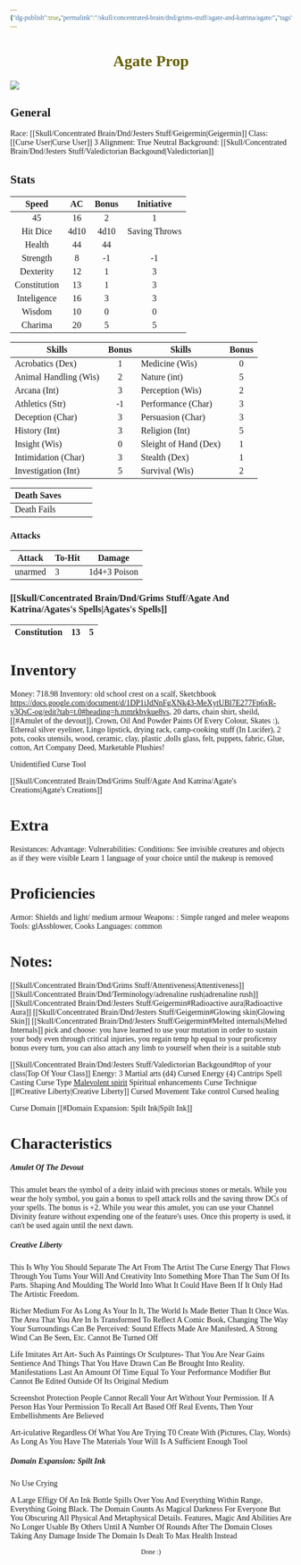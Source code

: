 ```yaml
---
{"dg-publish":true,"permalink":"/skull/concentrated-brain/dnd/grims-stuff/agate-and-katrina/agate/","tags":["Tagless"],"noteIcon":""}
---
```


<style id="Force_Custom_Fonts" type="text/css">@font-face{font-style:normal;font-family:"Merriweather";src:local("Merriweather")}@font-face{font-style:bolder;font-family:"Merriweather";src:local("Merriweather")}@font-face{font-style:normal;font-family:"Merriweather";src:local("Merriweather");unicode-range:U+0-FF,U+2E80-9FFF,U+F900-FAFF,U+FE30-FE4F,U+20000-2FA1F}@font-face{font-style:bolder;font-family:"Merriweather";src:local("Merriweather");unicode-range:U+0-FF,U+2E80-9FFF,U+F900-FAFF,U+FE30-FE4F,U+20000-2FA1F}@font-face{font-style:normal;font-family:"Merriweather";src:local("Merriweather");unicode-range:U+0-FF}@font-face{font-style:bolder;font-family:"Merriweather";src:local("Merriweather");unicode-range:U+0-FF}:not(pre):not(code):not(textarea):not(tt):not(kbd):not(samp):not(var){font-family:"Merriweather"!important}pre,code,textarea,tt,kbd,samp,var{font-family:monospace!important}pre *,code *,textarea *,tt *,kbd *,samp *,var *{font-family:monospace!important}</style>


# <center><span style="color:#666000">Agate Prop</span></center>

![](https://i.imgur.com/RPjC0b5.png)



## General
 Race:  [[Skull/Concentrated Brain/Dnd/Jesters Stuff/Geigermin\|Geigermin]]
 Class: [[Curse User\|Curse User]] 3
 Alignment: True Neutral
 Background:  [[Skull/Concentrated Brain/Dnd/Jesters Stuff/Valedictorian Backgound\|Valedictorian]] 


## Stats

|    Speed     |  AC  | Bonus |  Initiative   |
| :----------: | :--: | :---: | :-----------: |
|      45      |  16  |   2   |       1       |
|   Hit Dice   | 4d10 | 4d10  | Saving Throws |
|    Health    |  44  |  44   |               |
|   Strength   |  8   |  -1   |      -1       |
|  Dexterity   |  12  |   1   |       3       |
| Constitution |  13  |   1   |       3       |
| Inteligence  |  16  |   3   |       3       |
|    Wisdom    |  10  |   0   |       0       |
|   Charima    |  20  |   5   |       5       |

| Skills                | Bonus | Skills                | Bonus |
| --------------------- | :---: | --------------------- | :---: |
| Acrobatics (Dex)      |   1   | Medicine (Wis)        |   0   |
| Animal Handling (Wis) |   2   | Nature (int)          |   5   |
| Arcana (Int)          |   3   | Perception (Wis)      |   2   |
| Athletics (Str)       |  -1   | Performance (Char)    |   3   |
| Deception (Char)      |   3   | Persuasion (Char)     |   3   |
| History (Int)         |   3   | Religion (Int)        |   5   |
| Insight (Wis)         |   0   | Sleight of Hand (Dex) |   1   |
| Intimidation (Char)   |   3   | Stealth (Dex)         |   1   |
| Investigation (Int)   |   5   | Survival (Wis)        |   2   |

| Death Saves  |     |     |     |
| ------------ | --- | --- | --- |
| Death Fails |     |     |     |
### Attacks

| Attack  | To-Hit | Damage           |
| ------- | ------ | ---------------- |
| unarmed | 3      | 1d4+3 Poison |

### [[Skull/Concentrated Brain/Dnd/Grims Stuff/Agate And Katrina/Agates's Spells\|Agates's Spells]]

| Constitution | 13  | 5   |
| ------------ | --- | --- |

# Inventory

Money: 718.98
Inventory: old school crest on a scalf, Sketchbook https://docs.google.com/document/d/1DP1iJdNnFgXNk43-MeXytUBl7E277Fp6xR-v3QsC-og/edit?tab=t.0#heading=h.mmrkbvkue8vs, 20 darts, chain shirt, sheild, [[#Amulet of the devout]], Crown, Oil And Powder Paints Of Every Colour, Skates :), Ethereal silver eyeliner, Lingo lipstick, drying rack, camp-cooking stuff (In Lucifer), 2 pots, cooks utensils, wood, ceramic, clay, plastic ,dolls glass, felt, puppets, fabric, Glue, cotton, Art Company Deed, Marketable Plushies!

Unidentified Curse Tool

[[Skull/Concentrated Brain/Dnd/Grims Stuff/Agate And Katrina/Agate's Creations\|Agate's Creations]]
# Extra
Resistances: 
Advantage: 
Vulnerabilities: 
Conditions: 
  See invisible creatures and objects as if they were visible
  Learn 1 language of your choice until the makeup is removed

# Proficiencies
		
Armor:  Shields and light/ medium armour
Weapons: : Simple ranged and melee weapons
Tools:  glAssblower, Cooks
Languages: common

# Notes: 
[[Skull/Concentrated Brain/Dnd/Grims Stuff/Attentiveness\|Attentiveness]]
[[Skull/Concentrated Brain/Dnd/Terminology/adrenaline rush\|adrenaline rush]]
[[Skull/Concentrated Brain/Dnd/Jesters Stuff/Geigermin#Radioactive aura\|Radioactive Aura]] 
[[Skull/Concentrated Brain/Dnd/Jesters Stuff/Geigermin#Glowing skin\|Glowing Skin]]
[[Skull/Concentrated Brain/Dnd/Jesters Stuff/Geigermin#Melted internals\|Melted Internals]]
pick and choose: you have learned to use your mutation in order to sustain your body even through critical injuries, you regain temp hp equal to your proficensy bonus every turn, you can also attach any limb to yourself when their is a suitable stub

[[Skull/Concentrated Brain/Dnd/Jesters Stuff/Valedictorian Backgound#top of your class\|Top Of Your Class]]
Energy: 3
Martial arts (d4)
Cursed Energy (4)
Cantrips
Spell Casting
Curse Type
	[Malevolent spirit](https://docs.google.com/document/d/15yfCNIHEe7JSPldOGmjGmpZJSU3vuZr90nhzwO_6TOs/edit?usp=sharing)
		Spiritual enhancements 
Curse Technique
	[[#Creative Liberty|Creative Liberty]]
Cursed Movement
Take control
Cursed healing

Curse Domain
	[[#Domain Expansion: Spilt Ink|Spilt Ink]]


# Characteristics 


##### Amulet Of The Devout
This amulet bears the symbol of a deity inlaid with precious stones or metals. While you wear the holy symbol, you gain a bonus to spell attack rolls and the saving throw DCs of your spells. The bonus is +2. While you wear this amulet, you can use your Channel Divinity feature without expending one of the feature's uses. Once this property is used, it can't be used again until the next dawn.
##### Creative Liberty
This Is Why You Should Separate The Art From The Artist
The Curse Energy That Flows Through You Turns Your Will And Creativity Into Something More Than The Sum Of Its Parts. Shaping And Moulding The World Into What It Could Have Been If It Only Had The Artistic Freedom.

Richer Medium
For As Long As Your In It, The World Is Made Better Than It Once Was. The Area That You Are In Is Transformed To Reflect A Comic Book, Changing The Way Your Surroundings Can Be Perceived: Sound Effects Made Are Manifested, A Strong Wind Can Be Seen, Etc.
Cannot Be Turned Off

Life Imitates Art
Art- Such As Paintings Or Sculptures- That You Are Near Gains Sentience And Things That You Have Drawn Can Be Brought Into Reality. Manifestations Last An Amount Of Time Equal To Your Performance Modifier But Cannot Be Edited Outside Of Its Original Medium

Screenshot Protection
People Cannot Recall Your Art Without Your Permission. If A Person Has Your Permission To Recall Art Based Off Real Events, Then Your Embellishments Are Believed

Art-iculative
Regardless Of What You Are Trying T0 Create With (Pictures, Clay, Words) As Long As You Have The Materials Your Will Is A Sufficient Enough Tool




##### Domain Expansion: Spilt Ink
No Use Crying

A Large Effigy Of An Ink Bottle Spills Over You And Everything Within Range, Everything Going Black. The Domain Counts As Magical Darkness For Everyone But You Obscuring All Physical And Metaphysical Details. Features, Magic And Abilities Are No Longer Usable By Others Until A Number Of Rounds After The Domain Closes
Taking Any Damage Inside The Domain Is Dealt To Max Health Instead






<center><sub>Done :)</sub></center>